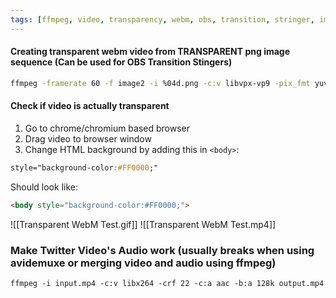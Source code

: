 ```yaml
---
tags: [ffmpeg, video, transparency, webm, obs, transition, stringer, image]
---
```


#### Creating transparent webm video from TRANSPARENT png image sequence (Can be used for OBS Transition Stingers)
```bash
ffmpeg -framerate 60 -f image2 -i %04d.png -c:v libvpx-vp9 -pix_fmt yuva420p output_name.webm
```

#### Check if video is actually transparent
1. Go to chrome/chromium based browser
2. Drag video to browser window
3. Change HTML background by adding this in `<body>`:
```css
style="background-color:#FF0000;"
```
Should look like:
```html
<body style="background-color:#FF0000;">
```
![[Transparent WebM Test.gif]]
![[Transparent WebM Test.mp4]]

### Make Twitter Video's Audio work (usually breaks when using avidemuxe or merging video and audio using ffmpeg)
```
ffmpeg -i input.mp4 -c:v libx264 -crf 22 -c:a aac -b:a 128k output.mp4
```